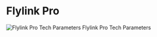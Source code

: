 # Flylink Pro
![Flylink Pro Tech Parameters](https://github.com/RAKWireless/Flylink/raw/master/img/flylink_pro_main.png)
Flylink Pro Tech Parameters

